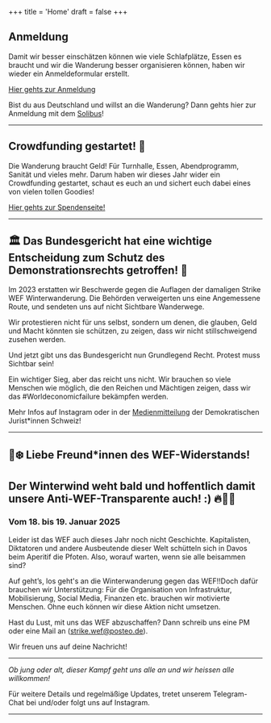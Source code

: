 +++
title = 'Home'
draft = false
+++

## Anmeldung

Damit wir besser einschätzen können wie viele Schlafplätze, Essen es braucht und wir die Wanderung besser organisieren können, haben wir wieder ein Anmeldeformular erstellt.

[Hier gehts zur Anmeldung](https://cryptpad.fr/form/#/2/form/view/RZ26oYBpGnROlw1vbbMWYz0LoyyoRnucAUjT1RzCbGY/)

Bist du aus Deutschland und willst an die Wanderung? Dann gehts hier zur Anmeldung mit dem [Solibus](https://kipppunkt-kollektiv.de/event/davos2025/)!

---

## Crowdfunding gestartet! 🥳

Die Wanderung braucht Geld! Für Turnhalle, Essen, Abendprogramm, Sanität und vieles mehr.
Darum haben wir dieses Jahr wider ein Crowdfunding gestartet, schaut es euch an und sichert euch dabei eines von vielen tollen Goodies!

[Hier gehts zur Spendenseite!](https://www.crowdify.net/de/projekt/bring-the-protest-to-wef/project)

---

## 🏛 Das Bundesgericht hat eine wichtige Entscheidung zum Schutz des Demonstrationsrechts getroffen! 🎉


Im 2023 erstatten wir Beschwerde gegen die Auflagen der damaligen Strike WEF Winterwanderung.
Die Behörden verweigerten uns eine Angemessene Route, und sendeten uns auf nicht Sichtbare Wanderwege.

Wir protestieren nicht für uns selbst, sondern um denen, die glauben, Geld und Macht könnten sie schützen, zu zeigen, dass wir nicht stillschweigend zusehen werden.

Und jetzt gibt uns das Bundesgericht nun Grundlegend Recht. Protest muss Sichtbar sein!

Ein wichtiger Sieg, aber das reicht uns nicht. Wir brauchen so viele Menschen wie möglich, die den Reichen und Mächtigen zeigen, dass wir das #Worldeconomicfailure bekämpfen werden.

Mehr Infos auf Instagram oder in der [Medienmitteilung](https://www.djs-jds.ch/de/djs-schweiz/aktivitaeten/medienmittteilungen/bundesgericht-bestaetigt-unzulaessiger-eingriff-in-die-meinungs-und-versammlungsfreiheit-durch-buendner-behoerden-die-wef-winderwanderung-haette-auf-der-kantonsstrasse-bewilligt-werden-muessen) der Demokratischen Jurist*innen Schweiz!

---

## 🚀❄️ Liebe Freund*innen des WEF-Widerstands!
## Der Winterwind weht bald und hoffentlich damit unsere Anti-WEF-Transparente auch! :) 🔥🧡💜
### Vom 18. bis 19. Januar 2025

Leider ist das WEF auch dieses Jahr noch nicht Geschichte. Kapitalisten, Diktatoren und andere Ausbeutende dieser Welt schütteln sich in Davos beim Aperitif die Pfoten. Also, worauf warten, wenn sie alle beisammen sind?

Auf geht’s, los geht's an die  Winterwanderung gegen das WEF!!Doch dafür brauchen wir Unterstützung: Für die Organisation von Infrastruktur, Mobilisierung, Social Media, Finanzen etc. brauchen wir motivierte Menschen. Ohne euch können wir diese Aktion nicht umsetzen.

Hast du Lust, mit uns das WEF abzuschaffen? Dann schreib uns eine PM oder eine Mail an (strike.wef@posteo.de).

Wir freuen uns auf deine Nachricht!

---

*Ob jung oder alt, dieser Kampf geht uns alle an und wir heissen alle willkommen!*

Für weitere Details und regelmäßige Updates, tretet unserem Telegram-Chat bei und/oder folgt uns auf Instagram.

---

